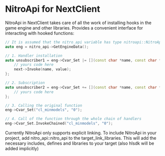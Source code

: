NitroApi for NextClient
=======================

NitroApi in NextClient takes care of all the work of installing hooks in the game engine and other libraries. Provides a convenient interface for interacting with hooked functions:

```c++
// It is assumed that the nitro_api variable has type nitroapi::NitroApiInterface* and was initialized earlier.
auto eng = nitro_api->GetEngineData();

// 1. Handler installation
auto unsubscriber1 = eng->Cvar_Set |= [](const char *name, const char *value, const auto& next) {
    // yours code here
    next->Invoke(name, value);
};

// 2. Subscription
auto unsubscriber2 = eng->Cvar_Set += [](const char *name, const char *value) {
    // yours code here
};

// 3. Calling the original function
eng->Cvar_Set("cl_minmodels", "0");

// 4. Call of the function through the whole chain of handlers
eng->Cvar_Set.InvokeChained("cl_minmodels", "0");
```


Currently NitroApi only supports explicit linking. To include NitroApi in your project, add nitro_api::nitro_api to the
target_link_libraries.
This will add the necessary includes, defines and libraries to your target (also hlsdk will be added implicitly) 